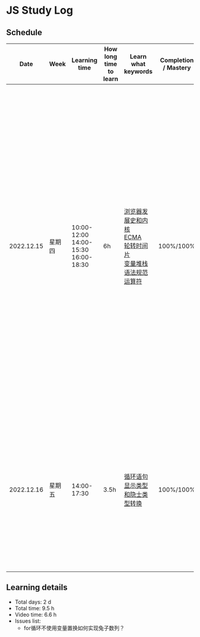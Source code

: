 # JS Study Log

## Schedule

<table>
    <thead align="center">
        <tr>
            <th>Date</th>
            <th width="80">Week</th>
            <th width="120">Learning time</th>
            <th width="80">How long time to learn</th>
            <th width="140">Learn what keywords</th>
            <th width="80">Completion / Mastery</th>
            <th>What you learned</th>
        </tr>
    </thead>
    <tbody>
        <tr>
            <td>2022.12.15</td>
            <td>星期四</td>
            <td>
              <span>10:00-12:00</span>
              <span>14:00-15:30</span>
              <span>16:00-18:30</span>
            </td>
            <td>6h</td>
            <td>
              <a href="https://github.com/lxmob/blog/blob/main/js%2B%2B/01_%E6%B5%8F%E8%A7%88%E5%99%A8%E5%8F%91%E5%B1%95%E5%8F%B2.md">浏览器发展史和内核</a><br />
              <a href="https://github.com/lxmob/blog/blob/main/js%2B%2B/02_ECMA.md#ecma">ECMA</a><br />
              <a href="https://github.com/lxmob/blog/blob/main/js%2B%2B/02_ECMA.md#js-%E5%BC%95%E6%93%8E">轮转时间片</a><br />
              <a href="https://github.com/lxmob/blog/blob/main/js%2B%2B/03_%E5%8F%98%E9%87%8F%E5%92%8C%E5%80%BC.md#js-%E5%80%BC">变量堆栈</a><br />
              <a href="https://github.com/lxmob/blog/blob/main/js%2B%2B/04_%E8%AF%AD%E6%B3%95%E8%A7%84%E8%8C%83.md">语法规范运算符</a>
            </td>
            <td>100%/100%</td>
            <td>
              <span>1、浏览器的历史发展过程</span><br />
              <span>2、五大主流浏览器的内核</span><br />
              <span>3、ecma组织标准</span><br />
              <span>4、编译型语言和解释型语言的区别</span><br />
              <span>5、js引擎是单线程，通过轮转时间片可以模拟多线程</span><br />
              <span>6、变量和基本数据类型引用数据类型，两者区别</span><br />
              <span>7、js语法规范运算符条件分支语句</span>
            </td>
        </tr>
         <tr>
            <td>2022.12.16</td>
            <td>星期五</td>
            <td>
              <span>14:00-17:30</span>
            </td>
            <td>3.5h</td>
            <td>
              <a href="https://github.com/lxmob/blog/blob/main/js%2B%2B/05_%E5%BE%AA%E7%8E%AF%E3%80%81%E5%BC%95%E7%94%A8%E5%80%BC%E3%80%81%E6%98%BE%E9%9A%90%E8%BD%AC%E6%8D%A2.md#%E5%BE%AA%E7%8E%AF%E8%AF%AD%E5%8F%A5">循环语句</a><br />
              <a href="https://github.com/lxmob/blog/blob/main/js%2B%2B/05_%E5%BE%AA%E7%8E%AF%E3%80%81%E5%BC%95%E7%94%A8%E5%80%BC%E3%80%81%E6%98%BE%E9%9A%90%E8%BD%AC%E6%8D%A2.md#%E6%98%BE%E9%9A%90%E7%B1%BB%E5%9E%8B%E8%BD%AC%E6%8D%A2">显示类型和隐士类型转换</a>
            </td>
            <td>100%/100%</td>
            <td>
              <span>1、for循环求n的质数</span><br />
              <span>2、for循环求n的兔子数列</span><br />
              <span>3、for循环水仙花数</span><br />
              <span>4、for循环99乘法表</span><br />
              <span>5、显示类型转换和隐士类型转换</span>
            </td>
        </tr>
    </tbody>
</table>

## Learning details

- Total days: 2 d
- Total time: 9.5 h
- Video time: 6.6 h
- Issues list:
  - for循环不使用变量置换如何实现兔子数列？
